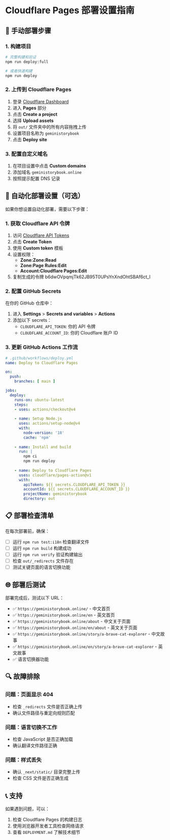 # Cloudflare Pages 部署设置指南

## 🚀 手动部署步骤

### 1. 构建项目

```bash
# 完整构建和验证
npm run deploy:full

# 或者快速构建
npm run deploy
```

### 2. 上传到 Cloudflare Pages

1. 登录 [Cloudflare Dashboard](https://dash.cloudflare.com/)
2. 进入 **Pages** 部分
3. 点击 **Create a project**
4. 选择 **Upload assets**
5. 将 `out/` 文件夹中的所有内容拖拽上传
6. 设置项目名称为 `geministorybook`
7. 点击 **Deploy site**

### 3. 配置自定义域名

1. 在项目设置中点击 **Custom domains**
2. 添加域名 `geministorybook.online`
3. 按照提示配置 DNS 记录

## 🔧 自动化部署设置（可选）

如果你想设置自动化部署，需要以下步骤：

### 1. 获取 Cloudflare API 令牌

1. 访问 [Cloudflare API Tokens](https://dash.cloudflare.com/profile/api-tokens)
2. 点击 **Create Token**
3. 使用 **Custom token** 模板
4. 设置权限：
   - **Zone:Zone:Read**
   - **Zone:Page Rules:Edit**
   - **Account:Cloudflare Pages:Edit**
5. 复制生成的令牌
b6dwOVpqmjTk62JB95T0UPsYnXndOhtSBAf6ct_l

### 2. 配置 GitHub Secrets

在你的 GitHub 仓库中：

1. 进入 **Settings** > **Secrets and variables** > **Actions**
2. 添加以下 secrets：
   - `CLOUDFLARE_API_TOKEN`: 你的 API 令牌
   - `CLOUDFLARE_ACCOUNT_ID`: 你的 Cloudflare 账户 ID

### 3. 更新 GitHub Actions 工作流

```yaml
# .github/workflows/deploy.yml
name: Deploy to Cloudflare Pages

on:
  push:
    branches: [ main ]

jobs:
  deploy:
    runs-on: ubuntu-latest
    steps:
    - uses: actions/checkout@v4
    
    - name: Setup Node.js
      uses: actions/setup-node@v4
      with:
        node-version: '18'
        cache: 'npm'
        
    - name: Install and build
      run: |
        npm ci
        npm run deploy
        
    - name: Deploy to Cloudflare Pages
      uses: cloudflare/pages-action@v1
      with:
        apiToken: ${{ secrets.CLOUDFLARE_API_TOKEN }}
        accountId: ${{ secrets.CLOUDFLARE_ACCOUNT_ID }}
        projectName: geministorybook
        directory: out
```

## 📋 部署检查清单

在每次部署前，确保：

- [ ] 运行 `npm run test:i18n` 检查翻译文件
- [ ] 运行 `npm run build` 构建成功
- [ ] 运行 `npm run verify` 验证构建输出
- [ ] 检查 `out/_redirects` 文件存在
- [ ] 测试关键页面的语言切换功能

## 🌐 部署后测试

部署完成后，测试以下 URL：

- ✅ `https://geministorybook.online/` - 中文首页
- ✅ `https://geministorybook.online/en` - 英文首页
- ✅ `https://geministorybook.online/about` - 中文关于页面
- ✅ `https://geministorybook.online/en/about` - 英文关于页面
- ✅ `https://geministorybook.online/story/a-brave-cat-explorer` - 中文故事
- ✅ `https://geministorybook.online/en/story/a-brave-cat-explorer` - 英文故事
- ✅ 语言切换器功能

## 🔍 故障排除

### 问题：页面显示 404
- 检查 `_redirects` 文件是否正确上传
- 确认文件路径与重定向规则匹配

### 问题：语言切换不工作
- 检查 JavaScript 是否正确加载
- 确认翻译文件路径正确

### 问题：样式丢失
- 确认 `_next/static/` 目录完整上传
- 检查 CSS 文件是否正确生成

## 📞 支持

如果遇到问题，可以：
1. 检查 Cloudflare Pages 的构建日志
2. 使用浏览器开发者工具检查网络请求
3. 查看 `DEPLOYMENT.md` 了解技术细节